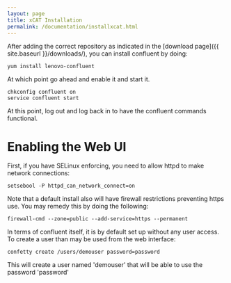 ```yaml
---
layout: page
title: xCAT Installation
permalink: /documentation/installxcat.html
---
```


After adding the correct repository as indicated in the [download page]({{ site.baseurl }}/downloads/), you can install confluent by doing:

	yum install lenovo-confluent

At which point go ahead and enable it and start it.

	chkconfig confluent on
	service confluent start

At this point, log out and log back in to have the confluent commands functional.

Enabling the Web UI
====================

First, if you have SELinux enforcing, you need to allow httpd to make network
connections:

	setsebool -P httpd_can_network_connect=on

Note that a default install also will have firewall restrictions preventing
https use.  You may remedy this by doing the following:

	firewall-cmd --zone=public --add-service=https --permanent

In terms of confluent itself, it is by default set up without any user access.  To create a user than may be used from the web interface:

	confetty create /users/demouser password=password

This will create a user named 'demouser' that will be able to use the password
'password'

